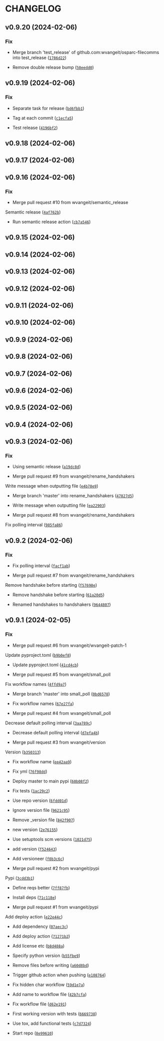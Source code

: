 # CHANGELOG



## v0.9.20 (2024-02-06)

### Fix

* Merge branch &#39;test_release&#39; of github.com:wvangeit/osparc-filecomms into test_release ([`1786d22`](https://github.com/wvangeit/osparc-filecomms/commit/1786d222c1195466d3841f382c04743b2c68d512))

* Remove double release bump ([`50eedd0`](https://github.com/wvangeit/osparc-filecomms/commit/50eedd0e5a79fcfa120284bd8e3f76d5e8cc1a1f))


## v0.9.19 (2024-02-06)

### Fix

* Separate task for release ([`bd6fbb1`](https://github.com/wvangeit/osparc-filecomms/commit/bd6fbb1464a734ead81af18e2582a0a73984b5c0))

* Tag at each commit ([`c1ecfa5`](https://github.com/wvangeit/osparc-filecomms/commit/c1ecfa5a0040b439c6745480a61c6cf01576fed5))

* Test release ([`4196bf2`](https://github.com/wvangeit/osparc-filecomms/commit/4196bf2dd6db7e98618d92f222af4972cc3cd4be))


## v0.9.18 (2024-02-06)


## v0.9.17 (2024-02-06)


## v0.9.16 (2024-02-06)

### Fix

* Merge pull request #10 from wvangeit/semantic_release

Semantic release ([`4af762b`](https://github.com/wvangeit/osparc-filecomms/commit/4af762b2ab87b3ad9d776065554ff9203b54d3e2))

* Run semantic release action ([`cb7a546`](https://github.com/wvangeit/osparc-filecomms/commit/cb7a546bb616305be1b7742c973c1943853b226b))


## v0.9.15 (2024-02-06)


## v0.9.14 (2024-02-06)


## v0.9.13 (2024-02-06)


## v0.9.12 (2024-02-06)


## v0.9.11 (2024-02-06)


## v0.9.10 (2024-02-06)


## v0.9.9 (2024-02-06)


## v0.9.8 (2024-02-06)


## v0.9.7 (2024-02-06)


## v0.9.6 (2024-02-06)


## v0.9.5 (2024-02-06)


## v0.9.4 (2024-02-06)


## v0.9.3 (2024-02-06)

### Fix

* Using semantic release ([`a19dc8d`](https://github.com/wvangeit/osparc-filecomms/commit/a19dc8dbf645ef323e6fde09510c6488ea2d299a))

* Merge pull request #9 from wvangeit/rename_handshakers

Write message when outputting file ([`e4b78e9`](https://github.com/wvangeit/osparc-filecomms/commit/e4b78e9653489e6ddd75e1c3f19350a6896987ed))

* Merge branch &#39;master&#39; into rename_handshakers ([`47827d5`](https://github.com/wvangeit/osparc-filecomms/commit/47827d54b4f3e63c752f294aa77e10692e386d5f))

* Write message when outputting file ([`ea22903`](https://github.com/wvangeit/osparc-filecomms/commit/ea22903f834522ef5291aa255805161722375a40))

* Merge pull request #8 from wvangeit/rename_handshakers

Fix polling interval ([`985fa86`](https://github.com/wvangeit/osparc-filecomms/commit/985fa86bc981db3bffb3364953735738d1ed78c5))


## v0.9.2 (2024-02-06)

### Fix

* Fix polling interval ([`facf1ab`](https://github.com/wvangeit/osparc-filecomms/commit/facf1abe67fa15d9202de1d8f5cd952289943f6f))

* Merge pull request #7 from wvangeit/rename_handshakers

Remove handshake before starting ([`f57698e`](https://github.com/wvangeit/osparc-filecomms/commit/f57698e4635860f85fe1a76322b462944d81ccb2))

* Remove handshake before starting ([`61a20d5`](https://github.com/wvangeit/osparc-filecomms/commit/61a20d5ba570d76646513099578faf69d79a863d))

* Renamed handshakes to handshakers ([`9644807`](https://github.com/wvangeit/osparc-filecomms/commit/9644807efa5b11c9cf271a3ce41ca99db7455f13))


## v0.9.1 (2024-02-05)

### Fix

* Merge pull request #6 from wvangeit/wvangeit-patch-1

Update pyproject.toml ([`b9b0ef8`](https://github.com/wvangeit/osparc-filecomms/commit/b9b0ef86b161d6900a2ee39ad78e99cc4fb9c7af))

* Update pyproject.toml ([`41cd4cb`](https://github.com/wvangeit/osparc-filecomms/commit/41cd4cb49b7097803b6296d25dc6b9d7728f1c1f))

* Merge pull request #5 from wvangeit/small_poll

Fix workflow names ([`4ffd9a7`](https://github.com/wvangeit/osparc-filecomms/commit/4ffd9a746802bd5ede45f8b7e7cddf340d80e654))

* Merge branch &#39;master&#39; into small_poll ([`0bd6578`](https://github.com/wvangeit/osparc-filecomms/commit/0bd657803e6bb7315b1b35a69fb66febb59f9b0a))

* Fix workflow names ([`67e27fa`](https://github.com/wvangeit/osparc-filecomms/commit/67e27fa888b0b405fa43113a6d7b17b9ae79007c))

* Merge pull request #4 from wvangeit/small_poll

Decrease default polling interval ([`3aa789c`](https://github.com/wvangeit/osparc-filecomms/commit/3aa789cd011a67758e4b2343ca1f1f39ca0cd7d3))

* Decrease default polling interval ([`d7efa4b`](https://github.com/wvangeit/osparc-filecomms/commit/d7efa4b003e2690453254a72e30e3a9fdf0ce78c))

* Merge pull request #3 from wvangeit/version

Version ([`b350313`](https://github.com/wvangeit/osparc-filecomms/commit/b3503133fe68146e5ab4e430263fd8f5f52c4891))

* Fix workflow name ([`ee42aa9`](https://github.com/wvangeit/osparc-filecomms/commit/ee42aa90527736147fe51f19fb22e0dea62e4f55))

* Fix yml ([`76f98dd`](https://github.com/wvangeit/osparc-filecomms/commit/76f98dd85bbf72d8805d685ec204a29e794f0df6))

* Deploy master to main pypi ([`60b08f2`](https://github.com/wvangeit/osparc-filecomms/commit/60b08f2438f17d228538983e157f5982a0c0cbe1))

* Fix tests ([`1ac29c2`](https://github.com/wvangeit/osparc-filecomms/commit/1ac29c2ad1e6655baddf18a711befce66e59a331))

* Use repo version ([`6fdd01d`](https://github.com/wvangeit/osparc-filecomms/commit/6fdd01d9a1f93ed0a1166535947c806b298072f6))

* Ignore version file ([`9621c95`](https://github.com/wvangeit/osparc-filecomms/commit/9621c9545bb2a79ac68f486c29fd51dd0af269ac))

* Remove _version file ([`842f907`](https://github.com/wvangeit/osparc-filecomms/commit/842f9074f39bc01f171e2c6db80952241d23e053))

* new version ([`2e76155`](https://github.com/wvangeit/osparc-filecomms/commit/2e76155dbe4020c53af5d0749f11ab7a77828523))

* Use setuptools scm versions ([`1021d75`](https://github.com/wvangeit/osparc-filecomms/commit/1021d7589a7bc8a2711887ac72ebec3d3e2cb43d))

* add version ([`f524643`](https://github.com/wvangeit/osparc-filecomms/commit/f52464309db38ce805610900464d87de33b24da7))

* Add versioneer ([`f0b3c6c`](https://github.com/wvangeit/osparc-filecomms/commit/f0b3c6c3c6882b897fab5a9e390905f678de5798))

* Merge pull request #2 from wvangeit/pypi

Pypi ([`3cdd3b1`](https://github.com/wvangeit/osparc-filecomms/commit/3cdd3b1ceb43222f669e4da14ff4453046529b61))

* Define reqs better ([`7ff87fb`](https://github.com/wvangeit/osparc-filecomms/commit/7ff87fb1cb43f34e0fe521e9c6df0d0a412f755b))

* Install deps ([`71c118e`](https://github.com/wvangeit/osparc-filecomms/commit/71c118efaf7216cd1c52a301ab9f19f9a536f90a))

* Merge pull request #1 from wvangeit/pypi

Add deploy action ([`e22e44c`](https://github.com/wvangeit/osparc-filecomms/commit/e22e44c261896774ff02d6fab15b48226b471a5e))

* Add dependency ([`07aec3c`](https://github.com/wvangeit/osparc-filecomms/commit/07aec3cdb1a1cd45cbb1773b32233c21a310936c))

* Add deploy action ([`71271b2`](https://github.com/wvangeit/osparc-filecomms/commit/71271b233c4c485120e6ac371e70b85ac1c9539d))

* Add license etc ([`b8d488a`](https://github.com/wvangeit/osparc-filecomms/commit/b8d488a69b7d1b42e4eae58a8e8c07bb15d547e8))

* Specify python version ([`b55fbe9`](https://github.com/wvangeit/osparc-filecomms/commit/b55fbe9643951b424d41798f30ec7f48996769ea))

* Remove files before writing ([`a60d8bd`](https://github.com/wvangeit/osparc-filecomms/commit/a60d8bd261366d2233796683473e25dcb680dcbd))

* Trigger github action when pushing ([`e108764`](https://github.com/wvangeit/osparc-filecomms/commit/e108764296398721c7549c94820d282c1383ea21))

* Fix hidden char workflow ([`59d1e7a`](https://github.com/wvangeit/osparc-filecomms/commit/59d1e7a6295cedb4b9a2132e7345e5ddd1e1a7de))

* Add name to workflow file ([`42b7cfa`](https://github.com/wvangeit/osparc-filecomms/commit/42b7cfa1ce9ae23ea5814cdb7b4f768d72276ddb))

* Fix workflow file ([`d62e191`](https://github.com/wvangeit/osparc-filecomms/commit/d62e191d5c8159166d2a4b4dc3c56cdbad1cc64f))

* First working version with tests ([`6669738`](https://github.com/wvangeit/osparc-filecomms/commit/66697389a5c61265019f540d94033eeea2dacb9b))

* Use tox, add functional tests ([`c7d7324`](https://github.com/wvangeit/osparc-filecomms/commit/c7d7324adc16b3f4b11db49659e3ab54bf6fced6))

* Start repo ([`8e99610`](https://github.com/wvangeit/osparc-filecomms/commit/8e996101d69c4f4d2cc09868248812a371f7c454))

